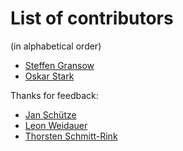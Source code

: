 # List of contributors

(in alphabetical order)

- [Steffen Gransow](https://github.com/graste)
- [Oskar Stark](https://github.com/OskarStark)

Thanks for feedback:

- [Jan Schütze](https://github.com/DracoBlue)
- [Leon Weidauer](https://github.com/lnwdr)
- [Thorsten Schmitt-Rink](https://github.com/shrink)

